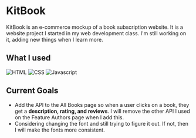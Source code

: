 # KitBook

KitBook is an e-commerce mockup of a book subscription website. It is a website project I started in my web development class. I'm still working on it, adding new things when I learn more. 

## What I used
![HTML](https://github.com/SydG04/cis170/assets/113223819/4991ce7a-7b9d-41c6-a4d1-82cd633bb50a)
![CSS](https://github.com/SydG04/cis170/assets/113223819/dd051432-75c0-4b55-b8ce-e849c1493394)
![Javascript](https://github.com/SydG04/cis170/assets/113223819/2c9a36a5-79f5-4f60-9b68-3e549a17c64d)

## Current Goals
- Add the API to the All Books page so when a user clicks on a book, they get a **description, rating, and reviews**. I will remove the other API I used on the Feature Authors page when I add this.
- Considering changing the font and still trying to figure it out. If not, then I will make the fonts more consistent. 
